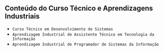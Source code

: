 ## Conteúdo do Curso Técnico e Aprendizagens Industriais

- `Curso Técnico em Desenvolvimento de Sistemas`
- `Aprendizagem Industrial de Assistente Técnico em Tecnologia da Informação`
- `Aprendizagem Industrial de Programador de Sistemas da Informação`
